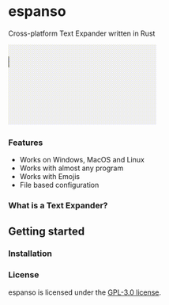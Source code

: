 # espanso

Cross-platform Text Expander written in Rust

![example](/images/example.gif)

### Features

* Works on Windows, MacOS and Linux
* Works with almost any program
* Works with Emojis
* File based configuration

### What is a Text Expander?



## Getting started

### Installation



### License

espanso is licensed under the [GPL-3.0 license](/LICENSE).
